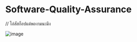 # Software-Quality-Assurance
// ไอ่สัสก็อปแต่พองามนะมึง

![image](https://share.icloud.com/photos/060mcd_ZMDEbCxye828Xj4fFw.jpg)
